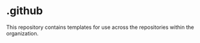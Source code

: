 # .github
This repository contains templates for use across the repositories within the organization.
